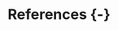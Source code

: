 # References {-}

<!-- Cited references are automatically injected here from the `assets/bibliography.bib` file. -->
